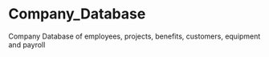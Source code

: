 # Company_Database
Company Database of employees, projects, benefits, customers, equipment and payroll
